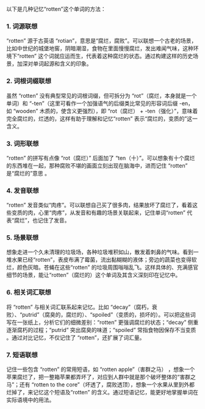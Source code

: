 以下是几种记忆“rotten”这个单词的方法：

### 1. 词源联想
“rotten” 源于古英语 “rotian”，意思是“腐烂，腐败”。可以联想一个古老的场景，比如中世纪的城堡地窖，阴暗潮湿，食物在里面慢慢腐烂，发出难闻气味，这种环境下“rotten” 这个词就应运而生，代表着这种腐烂的状态。通过构建这样的历史场景，加深对单词起源和含义的印象。

### 2. 词根词缀联想
虽然 “rotten” 没有典型常见的词根词缀，但可拆分为 “rot”（腐烂，本身就是一个单词）和 “-ten”（这里可看作一个加强语气的后缀类比常见的形容词后缀 -en，如 “wooden” 木质的，使含义更强烈），即 “rot（腐烂） + -ten（强化）”，意味着完全腐烂的，烂透的，这样有助于理解和记忆“rotten” 表示“腐烂的，变质的”这一含义。

### 3. 词形联想
“rotten” 的拼写有点像 “rot（腐烂）” 后面加了 “ten（十）”。可以想象有十个腐烂的东西堆在一起，那种腐败不堪的画面立刻出现在脑海中，进而记住 “rotten” 是“腐烂的”意思 。

### 4. 发音联想
“rotten” 发音类似“肉疼”。可以联想自己买了很多肉，结果放坏了腐烂了，看着这些变质的肉，心里“肉疼”，从发音和有趣的场景关联起来，记住单词“rotten” 代表“腐烂”，也记住了发音。

### 5. 场景联想
想象走进一个久未清理的垃圾场，各种垃圾堆积如山，散发着刺鼻的气味。看到一堆水果已经“rotten”，表皮布满了霉菌，流出黏糊糊的液体；旁边的蔬菜也变得软烂，颜色灰暗。苍蝇在这些“rotten” 的垃圾周围嗡嗡乱飞。这样具体的、充满感官细节的场景，能让“rotten”（腐烂的）这个单词及其含义深刻印在记忆中。

### 6. 相关词汇联想
将 “rotten” 与相关词汇联系起来记忆。比如 “decay”（腐朽，衰败）、“putrid”（腐臭的，腐烂的）、“spoiled”（变质的，损坏的）。可以把这些词写在一张纸上，分析它们的细微差别：“rotten” 更强调腐烂的状态；“decay” 侧重逐渐腐朽的过程；“putrid” 突出腐臭的味道；“spoiled” 常指食物因保存不当变质 。通过对比记忆，不仅记住了 “rotten”，还扩展了词汇量。

### 7. 短语联想
记住一些包含 “rotten” 的常用短语，如 “rotten apple”（害群之马） ，想象一个苹果腐烂了，把一整箱苹果都弄坏了，对应到人群中就是那个破坏整体的“害群之马”；还有 “rotten to the core”（坏透了，腐败透顶），想象一个水果从里到外都烂掉了，来记忆这个短语及“rotten” 的含义。通过短语记忆，能更好地掌握单词在实际语境中的用法。 